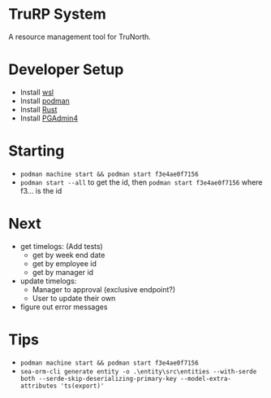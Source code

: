 # TruRP System

A resource management tool for TruNorth.

# Developer Setup

- Install [wsl](https://learn.microsoft.com/en-us/windows/wsl/install)
- Install [podman](https://podman.io/docs/installation)
- Install [Rust](https://www.rust-lang.org/tools/install)
- Install [PGAdmin4](https://www.pgadmin.org/download/pgadmin-4-windows/)

# Starting

- `podman machine start && podman start f3e4ae0f7156`
- `podman start --all` to get the id, then `podman start f3e4ae0f7156` where f3... is the id

# Next

- get timelogs: (Add tests)
    - get by week end date
    - get by employee id
    - get by manager id
- update timelogs:
    - Manager to approval (exclusive endpoint?)
    - User to update their own
- figure out error messages

# Tips

- `podman machine start && podman start f3e4ae0f7156`
- `sea-orm-cli generate entity -o .\entity\src\entities --with-serde both --serde-skip-deserializing-primary-key --model-extra-attributes 'ts(export)'`

